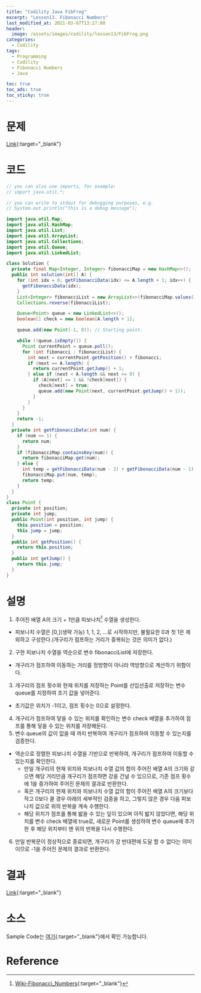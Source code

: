 ```yaml
---
title: "Codility Java FibFrog"
excerpt: "Lesson13. Fibonacci Numbers"
last_modified_at: 2021-03-07T13:27:00
header:
  image: /assets/images/codility/lesson13/FibFrog.png
categories:
  - Codility
tags:
  - Programming
  - Codility
  - Fibonacci Numbers
  - Java

toc: true
toc_ads: true
toc_sticky: true
---
```

# 문제
[Link](https://app.codility.com/programmers/lessons/13-fibonacci_numbers/fib_frog/){:target="_blank"}

# 코드
```java
// you can also use imports, for example:
// import java.util.*;

// you can write to stdout for debugging purposes, e.g.
// System.out.println("this is a debug message");

import java.util.Map;
import java.util.HashMap;
import java.util.List;
import java.util.ArrayList;
import java.util.Collections;
import java.util.Queue;
import java.util.LinkedList;

class Solution {
  private final Map<Integer, Integer> fibonacciMap = new HashMap<>();
  public int solution(int[] A) {
    for (int idx = 0; getFibonacciData(idx) <= A.length + 1; idx++) {
      getFibonacciData(idx);
    }
    List<Integer> fibonacciList = new ArrayList<>(fibonacciMap.values());
    Collections.reverse(fibonacciList);

    Queue<Point> queue = new LinkedList<>();
    boolean[] check = new boolean[A.length + 1];

    queue.add(new Point(-1, 0)); // Starting point.

    while (!queue.isEmpty()) {
      Point currentPoint = queue.poll();
      for (int fibonacci : fibonacciList) {
        int next = currentPoint.getPosition() + fibonacci;
        if (next == A.length) {
          return currentPoint.getJump() + 1;
        } else if (next < A.length && next >= 0) {
          if (A[next] == 1 && !check[next]) {
            check[next] = true;
            queue.add(new Point(next, currentPoint.getJump() + 1));
          }
        }
      }
    }
    return -1;
  }
  private int getFibonacciData(int num) {
    if (num <= 1) {
      return num;
    }
    if (fibonacciMap.containsKey(num)) {
      return fibonacciMap.get(num);
    } else {
      int temp = getFibonacciData(num - 2) + getFibonacciData(num - 1);
      fibonacciMap.put(num, temp);
      return temp;
    }
  }
}
class Point {
  private int position;
  private int jump;
  public Point(int position, int jump) {
    this.position = position;
    this.jump = jump;
  }
  public int getPosition() {
    return this.position;
  }
  public int getJump() {
    return this.jump;
  }
}
```

# 설명
1. 주어진 배열 A의 크기 + 1만큼 피보나치[^Fibonacci] 수열을 생성한다.
- 피보나치 수열은 [0,](생략 가능) 1, 1, 2, ...로 시작하지만, 불필요한 0과 첫 1은 제외하고 구성한다.(개구리가 점프하는 거리가 중복되는 것은 의미가 없다.)
2. 구한 피보나치 수열을 역순으로 변수 fibonacciList에 저장한다.
- 개구리가 점프하여 이동하는 거리를 정방향이 아니라 역방향으로 계산하기 위함이다.
3. 개구리의 점프 횟수와 현재 위치를 저장하는 Point를 선입선출로 저장하는 변수 queue를 지정하여 초기 값을 넣어준다.
- 초기값은 위치가 -1이고, 점프 횟수는 0으로 설정한다.
4. 개구리가 점프하여 닿을 수 있는 위치를 확인하는 변수 check 배열을 추가하여 점프를 통해 닿을 수 있는 위치를 저장해둔다.
5. 변수 queue의 값이 없을 때 까지 반복하여 개구리가 점프하여 이동할 수 있는지를 검증한다.
- 역순으로 정렬한 피보나치 수열을 기반으로 반복하여, 개구리가 점프하여 이동할 수 있는지를 확인한다.
  * 만일 개구리의 현재 위치와 피보나치 수열 값의 합이 주어진 배열 A의 크기와 같으면 해당 거리만큼 개구리가 점프하면 강을 건널 수 있으므로, 기존 점프 횟수에 1을 증가하여 주어진 문제의 결과로 반환한다.
  * 혹은 개구리의 현재 위치와 피보나치 수열 값의 합이 주어진 배열 A의 크기보다 작고 0보다 클 경우 아래의 세부적인 검증을 하고, 그렇지 않은 경우 다음 피보나치 값으로 위의 반복을 계속 수행한다.
  * 해당 위치가 점프를 통해 밟을 수 있는 잎이 있으며 아직 밟지 않았다면, 해당 위치를 변수 check 배열에 true로, 새로운 Point를 생성하여 변수 queue에 추가한 후 해당 위치부터 맨 위의 반복을 다시 수행한다.
6. 만일 반복문이 정상적으로 종료되면, 개구리가 강 반대편에 도달 할 수 없다는 의미이므로 -1을 주어진 문제의 결과로 반환한다.

# 결과
[Link](https://app.codility.com/demo/results/trainingGA625V-EFE/){:target="_blank"}

# 소스
Sample Code는 [여기](https://github.com/GracefulSoul/codility/blob/master/src/main/java/gracefulsoul/lesson13/FibFrog.java){:target="_blank"}에서 확인 가능합니다.

# Reference
[^Fibonacci]: [Wiki-Fibonacci_Numbers](https://ko.wikipedia.org/wiki/%ED%94%BC%EB%B3%B4%EB%82%98%EC%B9%98_%EC%88%98){:target="_blank"}